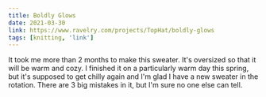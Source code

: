 ```yaml
---
title: Boldly Glows
date: 2021-03-30
link: https://www.ravelry.com/projects/TopHat/boldly-glows
tags: [knitting, 'link']
---
```

It took me more than 2 months to make this sweater. It's oversized so that it will be warm and cozy.
I finished it on a particularly warm day this spring, but it's supposed to get chilly again and I'm glad
I have a new sweater in the rotation. There are 3 big mistakes in it, but I'm sure no one else can tell.
